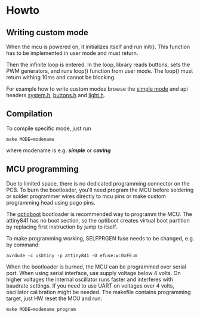 Howto
=====

Writing custom mode
-------------------
When the mcu is powered on, it initializes itself and run init(). This function
has to be implemented in user mode and must return.

Then the infinite loop is entered. In the loop, library reads buttons, sets the
PWM generators, and runs loop() function from user mode. The loop() must return
withing 10ms and cannot be blocking.

For example how to write custom modes browse the [simple mode](./avr/src/modes/simple.c)
and api headers [system.h](./avr/src/library/system.h), [buttons.h](./avr/src/library/buttons.h)
and [light.h](./avr/src/library/light.h).

Compilation
-----------
To compile specific mode, just run

```
make MODE=modename
```

where modename is e.g. ***simple*** or ***caving***

MCU programming
---------------
Due to limited space, there is no dedicated programming connector on the PCB.
To burn the bootloader, you'll need program the MCU before soldering or
solder programmer wires directly to mcu pins or make custom programming head
using pogo pins.

The [optioboot](https://github.com/SpenceKonde/arduino-tiny-841/tree/master/avr/bootloaders/optiboot)
bootloader is recommended way to programm the MCU. The attiny841 has no boot
section, so the optiboot creates virtual boot partition by replacing
first instruction by jump to itself.

To make programming working, SELFPRGEN fuse needs to be changed, e.g. by command:
```
avrdude -c usbtiny -p attiny841 -U efuse:w:0xFE:m
```

When the bootloader is burned, the MCU can be programmed over serial port.
When using serial interface, use supply voltage below 4 volts. On higher
voltages the internal oscillator runs faster and interferes with baudrate settings.
If you need to use UART on voltages over 4 volts, oscillator calibration might be
needed. The makefile contains programming target, just HW reset the MCU and run:

```
make MODE=modename program
```
